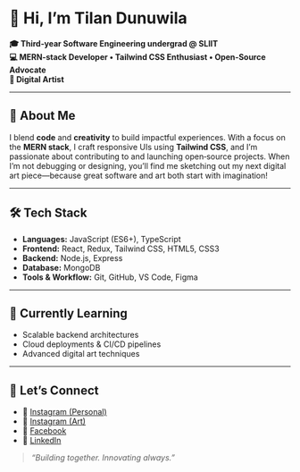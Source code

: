 # 👋 Hi, I’m Tilan Dunuwila

**🎓 Third‑year Software Engineering undergrad @ SLIIT**  
**💻 MERN‑stack Developer • Tailwind CSS Enthusiast • Open‑Source Advocate**  
**🎨 Digital Artist**

---

## 🚀 About Me

I blend **code** and **creativity** to build impactful experiences. With a focus on the **MERN stack**, I craft responsive UIs using **Tailwind CSS**, and I’m passionate about contributing to and launching open‑source projects. When I’m not debugging or designing, you’ll find me sketching out my next digital art piece—because great software and art both start with imagination!

---

## 🛠️ Tech Stack

- **Languages:** JavaScript (ES6+), TypeScript  
- **Frontend:** React, Redux, Tailwind CSS, HTML5, CSS3  
- **Backend:** Node.js, Express  
- **Database:** MongoDB  
- **Tools & Workflow:** Git, GitHub, VS Code, Figma

---

## 🌱 Currently Learning

- Scalable backend architectures  
- Cloud deployments & CI/CD pipelines  
- Advanced digital art techniques

---

## 🤝 Let’s Connect

- 📸 [Instagram (Personal)](https://www.instagram.com/dunu__/)
- 🎨 [Instagram (Art)](https://www.instagram.com/conflatedesigns_/)
- 👤 [Facebook](https://www.facebook.com/tilan.dunuwila)
- 💼 [LinkedIn](https://www.linkedin.com/in/tilan-dunuwila-79265424a/)

> *“Building together. Innovating always.”*
